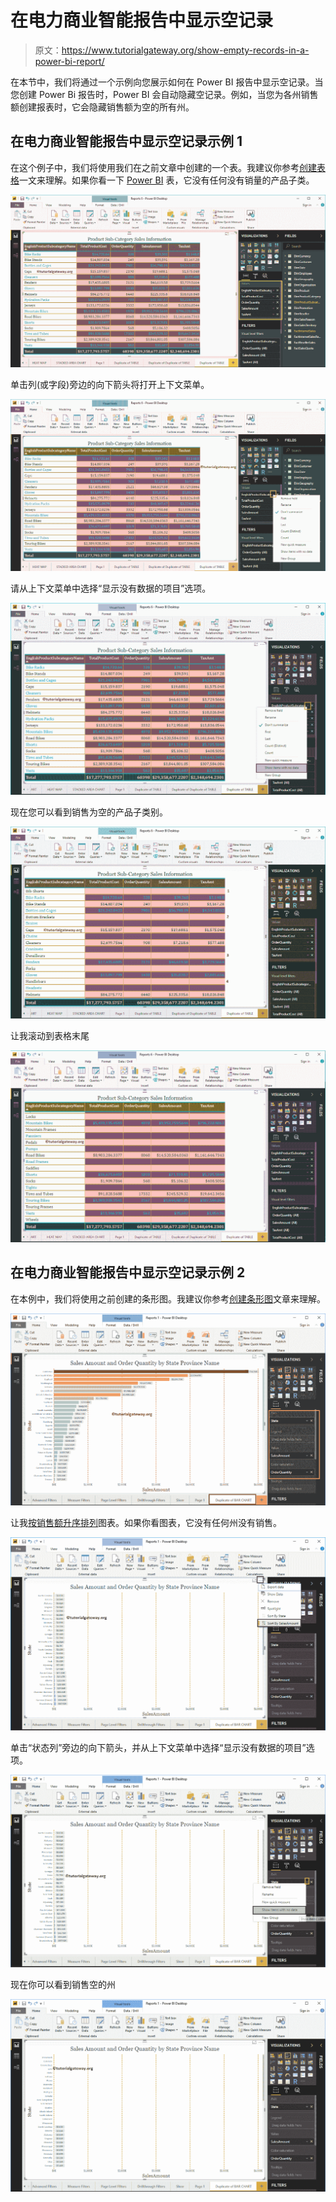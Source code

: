 # 在电力商业智能报告中显示空记录

> 原文：<https://www.tutorialgateway.org/show-empty-records-in-a-power-bi-report/>

在本节中，我们将通过一个示例向您展示如何在 Power BI 报告中显示空记录。当您创建 Power Bi 报告时，Power BI 会自动隐藏空记录。例如，当您为各州销售额创建报表时，它会隐藏销售额为空的所有州。

## 在电力商业智能报告中显示空记录示例 1

在这个例子中，我们将使用我们在之前文章中创建的一个表。我建议你参考[创建表格](https://www.tutorialgateway.org/create-a-table-in-power-bi/)一文来理解。如果你看一下 [Power BI](https://www.tutorialgateway.org/power-bi-tutorial/) 表，它没有任何没有销量的产品子类。

![Show Empty Records in a Power BI Report 1](img/13adaad487239a48a39a3a8700cd9a2b.png)

单击列(或字段)旁边的向下箭头将打开上下文菜单。

![Show Empty Records in a Power BI Report 2](img/7f549c3f5869095b11463b0c15a9a19b.png)

请从上下文菜单中选择“显示没有数据的项目”选项。

![Show Empty Records in a Power BI Report 3](img/38732fb105d138b8091dc65ad01f8cb4.png)

现在您可以看到销售为空的产品子类别。

![Show Empty Records in a Power BI Report 4](img/8ca6b4b78229fddfbfc444517f438704.png)

让我滚动到表格末尾

![Show Empty Records in a Power BI Report 5](img/9b1496ed3331d6b4d89e7a2a1f90a266.png)

## 在电力商业智能报告中显示空记录示例 2

在本例中，我们将使用之前创建的条形图。我建议你参考[创建条形图](https://www.tutorialgateway.org/power-bi-bar-chart/)文章来理解。

![Show Empty Records in a Power BI Report 6](img/252ecd1078561ddcae4a0c2adbcd18ba.png)

让我[按销售额升序排列](https://www.tutorialgateway.org/how-to-sort-a-chart-in-power-bi/)图表。如果你看图表，它没有任何州没有销售。

![Show Empty Records in a Power BI Report 7](img/12028c1e7b7c3794442a55bf19e1aea4.png)

单击“状态列”旁边的向下箭头，并从上下文菜单中选择“显示没有数据的项目”选项。

![Show Empty Records in a Power BI Report 8](img/6bd4236d855e30ff018196d83f210690.png)

现在你可以看到销售空的州

![Show Empty Records in a Power BI Report 9](img/802530ba163f84ceb197d1876a05b4d8.png)